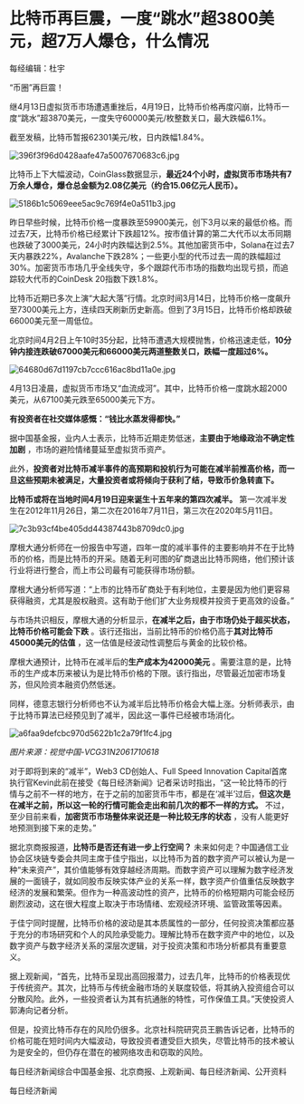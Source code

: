 # 比特币再巨震，一度“跳水”超3800美元，超7万人爆仓，什么情况

每经编辑：杜宇

“币圈”再巨震！

继4月13日虚拟货币市场遭遇重挫后，4月19日，比特币价格再度闪崩，比特币一度“跳水”超3870美元，一度失守60000美元/枚整数关口，最大跌幅6.1%。

截至发稿，比特币暂报62301美元/枚，日内跌幅1.84%。

![396f3f96d0428aafe47a5007670683c6.jpg](https://raw.githubusercontent.com/qqhsx/qqnews_image/main/2024/04/19/比特币再巨震，一度“跳水”超3800美元，超7万人爆仓，什么情况/396f3f96d0428aafe47a5007670683c6.jpg)

比特币上下大幅波动，CoinGlass数据显示，**最近24个小时，虚拟货币市场共有7万余人爆仓，爆仓总金额为2.08亿美元（约合15.06亿元人民币）。**

![5186b1c5069eee5ac9c769f4e0a511b3.jpg](https://raw.githubusercontent.com/qqhsx/qqnews_image/main/2024/04/19/比特币再巨震，一度“跳水”超3800美元，超7万人爆仓，什么情况/5186b1c5069eee5ac9c769f4e0a511b3.jpg)

昨日早些时候，比特币价格一度暴跌至59900美元，创下3月以来的最低价格。而过去7天，比特币价格已经累计下跌超12%。按市值计算的第二大代币以太币同期也跌破了3000美元，24小时内跌幅达到2.5%。其他加密货币中，Solana在过去7天内暴跌22%，Avalanche下跌28%；一些更小型的代币过去一周的跌幅超过30%。加密货币市场几乎全线失守，多个跟踪代币市场的指数均出现亏损，而追踪较大代币的CoinDesk
20指数下跌1.8%。

比特币近期已多次上演“大起大落”行情。北京时间3月14日，比特币价格一度飙升至73000美元上方，连续四天刷新历史新高。但到了3月15日，比特币价格却跌破66000美元至一周低位。

北京时间4月2日上午10时35分起，比特币遭遇大规模抛售，价格迅速走低，**10分钟内接连跌破67000美元和66000美元两道整数关口，跌幅一度超过6%。**

![64680d67d1197cb7ccc616ac8bd11a0e.jpg](https://raw.githubusercontent.com/qqhsx/qqnews_image/main/2024/04/19/比特币再巨震，一度“跳水”超3800美元，超7万人爆仓，什么情况/64680d67d1197cb7ccc616ac8bd11a0e.jpg)

4月13日凌晨，虚拟货币市场又“血流成河”。其中，比特币价格一度跳水超2000美元，从67100美元跌至65000美元下方。

**有投资者在社交媒体感慨：“钱比水蒸发得都快。”**

据中国基金报，业内人士表示，比特币近期走势低迷，**主要由于地缘政治不确定性加剧** ，市场的避险情绪蔓延至虚拟货币资产。

此外，**投资者对比特币减半事件的高预期和投机行为可能在减半前推高价格，而一旦这些预期未被满足，大量投资者或将倾向于获利了结，导致币价急转直下。**

**比特币或将在当地时间4月19日迎来诞生十五年来的第四次减半。**
第一次减半发生在2012年11月26日，第二次在2016年7月11日，第三次在2020年5月11日。

![7c3b93cf4be405dd44387443b8709dc0.jpg](https://raw.githubusercontent.com/qqhsx/qqnews_image/main/2024/04/19/比特币再巨震，一度“跳水”超3800美元，超7万人爆仓，什么情况/7c3b93cf4be405dd44387443b8709dc0.jpg)

摩根大通分析师在一份报告中写道，四年一度的减半事件的主要影响并不在于比特币的价格，而是比特币的开采。随着无利可图的矿商退出比特币网络，他们预计该行业将进行整合，而上市公司最有可能获得市场份额。

摩根大通分析师写道：“上市的比特币矿商处于有利地位，主要是因为他们更容易获得融资，尤其是股权融资。这有助于他们扩大业务规模并投资于更高效的设备。”

与市场共识相反，摩根大通的分析显示，**在减半之后，由于市场仍处于超买状态，比特币价格可能会下跌**
。该行还指出，当前比特币的价格仍高于**其对比特币45000美元的估值** ，这一估值是经波动性调整后与黄金的比较价格。

摩根大通预计，比特币在减半后的**生产成本为42000美元**
。需要注意的是，比特币的生产成本历来被认为是比特币价格的下限。该行指出，尽管最近加密市场复苏，但风险资本融资仍然低迷。

同样，德意志银行分析师也不认为减半后比特币价格会大幅上涨。分析师表示，由于比特币算法已经预见到了减半，因此这一事件已经被市场消化。

![a6faa9defcbc970d5622b1c2a79f1fc4.jpg](https://raw.githubusercontent.com/qqhsx/qqnews_image/main/2024/04/19/比特币再巨震，一度“跳水”超3800美元，超7万人爆仓，什么情况/a6faa9defcbc970d5622b1c2a79f1fc4.jpg)

_图片来源：视觉中国-VCG31N2061710618_

对于即将到来的“减半”，Web3 CD创始人、Full Speed Innovation
Capital首席执行官Kevin此前在接受《每日经济新闻》记者采访时指出，“这一轮比特币的行情与之前不一样的地方，在于之前的加密货币牛市，都是在‘减半’过后，**但这次是在减半之前，所以这一轮的行情可能会走出和前几次的都不一样的方式。**
不过，至少目前来看，**加密货币市场整体来说还是一种比较无序的状态** ，没有人能更好地预测到接下来的走势。”

据北京商报报道，**比特币是否还有进一步上行空间？**
未来如何走？中国通信工业协会区块链专委会共同主席于佳宁指出，以比特币为首的数字资产可以被认为是一种“未来资产”，其价值能够有效穿越经济周期。而数字资产可以理解为数字经济发展的一面镜子，就如同股市反映实体产业的关系一样，数字资产价值重估反映数字经济的发展和繁荣。但作为一种高波动性的资产，比特币的价格短期内可能会经历剧烈波动，这在很大程度上取决于市场情绪、宏观经济环境、监管政策等因素。

于佳宁同时提醒，比特币价格的波动是其本质属性的一部分，任何投资决策都应基于充分的市场研究和个人的风险承受能力。理解比特币在数字资产中的地位，以及数字资产与数字经济关系的深层次逻辑，对于投资决策和市场分析都具有重要意义。

据上观新闻，“首先，比特币呈现出高回报潜力，过去几年，比特币的价格表现优于传统资产。其次，比特币与传统金融市场的关联度较低，将其纳入投资组合可以分散风险。此外，一些投资者认为其有抗通胀的特性，可作保值工具。”天使投资人郭涛向记者分析。

但是，投资比特币存在的风险仍很多。北京社科院研究员王鹏告诉记者，比特币的价格可能在短时间内大幅波动，导致投资者遭受巨大损失，尽管比特币的技术被认为是安全的，但仍存在潜在的被网络攻击和窃取的风险。

每日经济新闻综合中国基金报、北京商报、上观新闻、每日经济新闻、公开资料

每日经济新闻

